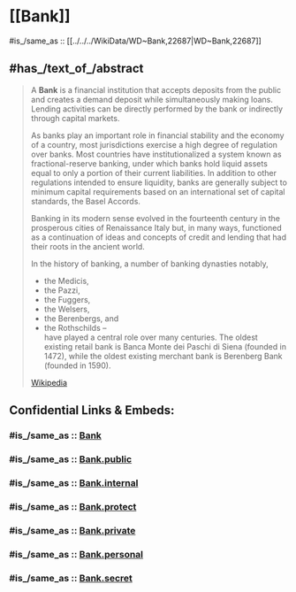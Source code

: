 
# [[Bank]] 

#is_/same_as :: [[../../../WikiData/WD~Bank,22687|WD~Bank,22687]] 

## #has_/text_of_/abstract 

> A **Bank** is a financial institution that accepts deposits from the public 
> and creates a demand deposit while simultaneously making loans. 
> Lending activities can be directly performed by the bank or indirectly through capital markets.
>
> As banks play an important role in financial stability and the economy of a country, 
> most jurisdictions exercise a high degree of regulation over banks. 
> Most countries have institutionalized a system known as fractional-reserve banking, 
> under which banks hold liquid assets equal to only a portion of their current liabilities. 
> In addition to other regulations intended to ensure liquidity, 
> banks are generally subject to minimum capital requirements 
> based on an international set of capital standards, the Basel Accords.
>
> Banking in its modern sense evolved in the fourteenth century 
> in the prosperous cities of Renaissance Italy 
> but, in many ways, functioned as a continuation of 
> ideas and concepts of credit and lending that had their roots in the ancient world. 
> 
> In the history of banking, a number of banking dynasties notably, 
> - the Medicis, 
> - the Pazzi, 
> - the Fuggers, 
> - the Welsers, 
> - the Berenbergs, and 
> - the Rothschilds –  
> have played a central role over many centuries. 
> The oldest existing retail bank is Banca Monte dei Paschi di Siena (founded in 1472), 
> while the oldest existing merchant bank is Berenberg Bank (founded in 1590).
>
> [Wikipedia](https://en.wikipedia.org/wiki/Bank) 


## Confidential Links & Embeds: 

### #is_/same_as :: [Bank](/_Standards/Society/Economics/Industry/Bank.md) 

### #is_/same_as :: [Bank.public](/_public/Society/Economics/Industry/Bank.public.md) 

### #is_/same_as :: [Bank.internal](/_internal/Society/Economics/Industry/Bank.internal.md) 

### #is_/same_as :: [Bank.protect](/_protect/Society/Economics/Industry/Bank.protect.md) 

### #is_/same_as :: [Bank.private](/_private/Society/Economics/Industry/Bank.private.md) 

### #is_/same_as :: [Bank.personal](/_personal/Society/Economics/Industry/Bank.personal.md) 

### #is_/same_as :: [Bank.secret](/_secret/Society/Economics/Industry/Bank.secret.md)

